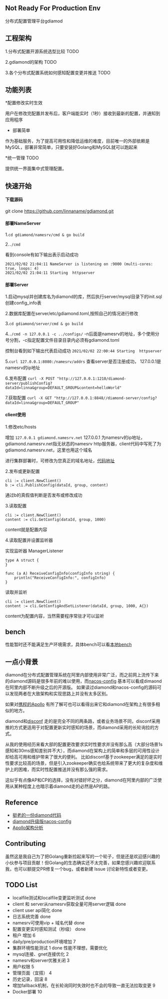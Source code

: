 
## Not Ready For Production Env ##
分布式配置管理平台gdiamod

## 工程架构 ##
1.分布式配置开源系统选型比较 TODO

2.gdiamond的架构 TODO

3.各个分布式配置系统如何感知配置变更并推送 TODO

## 功能列表 ##
*配置修改实时生效

用户在修改完配置并发布后，客户端能实时（1秒）接收到最新的配置，并通知到应用程序

* 部署简单

作为基础服务，为了提高可用性和降低运维的难度，目前唯一的外部依赖是MySQL，部署非常简单，只要安装好Golang和MySQL就可以跑起来

*统一管理 TODO

提供统一界面集中式管理配置。

## 快速开始 ##

#### 下载源码 ####
git clone https://github.com/linnaname/gdiamond.git
</br>

#### 部署NameServer ####
1.`cd gdiamond/namesrv/cmd & go build`

2.`./cmd`

看到console有如下输出表示启动成功
``` 
2021/02/02 21:04:11 NameServer is listening on :9000 (multi-cores: true, loops: 4)
2021/02/02 21:04:11 Starting  httpserver
```

#### 部署Server ####

1.启动mysql并创建库名为diamond的库，然后执行server/mysql目录下的init.sql创建config_info表

2.数据库配置在server/etc/gdiamond.toml,按照自己的情况进行修改

3.`cd gdiamond/server/cmd & go build`

4.`./cmd -n 127.0.0.1 -c ../configs/` -n后面是namesrv的地址，多个使用分号分割，-c指定配置文件目录目录内必须有gdiamond.toml

控制台看到如下输出代表启动成功
```2021/02/02 22:00:44 Starting  httpserver```

5.`curl 127.0.0.1:8080:/namesrv/addrs`  查看server是否注册成功， 127.0.0.1是namesrv的ip地址

6.发布配置 `curl -X POST "http://127.0.0.1:1210/diamond-server/publishConfig?dataId=linna&group=DEFAULT_GROUP&content=helloWorld"`

7.获取配置 `curl -X GET "http://127.0.0.1:8848//diamond-server/config?dataId=linna&group=DEFAULT_GROUP"`

#### client使用 ####

1.修改etc/hosts

增加 `127.0.0.1 gdiamond.namesrv.net`
127.0.0.1 为namesrv的ip地址，gdiamond.namesrv.net指无状态的namesrv http服务器，client代码中写死了为gdiamond.namesrv.net，这里也用这个域名

进行集群部署时，可修改为您真正的域名地址，[代码地址](https://github.com/linnaname/gdiamond/blob/master/client/internal/processor/serveraddress.go)

2.发布或更新配置
```golang
cli := client.NewClient()
b := cli.PublishConfig(dataId, group, content)
```
通过b的真假值判断是否发布或修改成功

3.读取配置
```golang
cli := client.NewClient()
content := cli.GetConfig(dataId, group, 1000)
```
content就是配置内容

4.读取配置并设置监听器

实现监听器 ManagerListener
```golang
type A struct {
}

func (a A) ReceiveConfigInfo(configInfo string) {
	println("ReceiveConfigInfo:", configInfo)
}
```

读取并监听
```golang
cli := client.NewClient()
content := cli.GetConfigAndSetListener(dataId, group, 1000, A{})
```
content为配置内容，当然需要程序常驻才可以监听


## bench ##
性能暂时还不能满足生产环境需求，具体bench可以看[本地bench](https://gdiamond.yuque.com/staff-xkx7zo/twhd01/wltq22)

## 一点小背景 ##

diamond在分布式配置管理系统在阿里内部使用非常广泛，而之前网上流传下来的diamond源码是很多年前的难以使用，而[nacos-config](https://nacos.io/zh-cn/index.html)
基本可以看成dimaond在阿里内部不断升级之后的开源版。 如果读过diamond和nacos-config的源码可以发现两者在大致架构和实现思路上并没有太多区别。

如果对[携程的Apollo](https://github.com/ctripcorp/apollo)
有所了解可也可以看得出来它和diamond在架构上有很多相似的地方。

diamond和[disconf](https://github.com/knightliao/disconf)
走的是完全不同的两条路，或者业务场景不同，disconf采用推的方式更适用于对配置更新实时感知的场景，而diamond采用的长轮询拉的方式。

从我的使用经历来看大部的配置更改要求实时性要求并没有那么高（大部分场景1s感知和30ms感知差别并不大），而diamond在架构上的简单和多层的可用性设计却给高可用和维护带来了很大的便利。
比如disconf基于zookeeper满足的是实时性要求比较高的场景，但是引入zookeeper确实也给系统带来了更大的复杂度和维护上的困难，而实时性配置推送并没有那么强的需求。

这似乎有点像AP和CP的选择，没有对错好坏之分，diamond在阿里内部的广泛使用从某种程度上也暗示着diamond走的必然是AP的路。


## Reference ##
* [挺老的一份diamond代码](https://github.com/takeseem/diamond)
* [diamond升级版nacos-config](https://nacos.io/en-us/)
* [Apollo架构分析](https://mp.weixin.qq.com/s/-hUaQPzfsl9Lm3IqQW3VDQ)


## Contributing ##
虽然这是我自己为了把Golang重新捡起来写的一个轮子，但是还是欢迎感兴趣的小伙参与项目贡献！但Golang的生态确实还不太完善，如果您感兴趣欢迎联系我，也可以额提交PR修复一个bug，或者新建 Issue 讨论新特性或者变更。

## TODO List ##
* localfile测试和localfile变更监听测试  done
* client 和 server从namesrv获取全量可用server逻辑  done
* client user api简化     done
* 日志系统完善 done
* namesrv可使用vip + 域名代替 done
* 配置变更实时感知测试（秒级） done
* 租户 增加 6
* daily/pre/production环境增加 7
* 集群环境性能测试  1 done 性能不理想，需要优化
* mysql连接、gnet连接优化  2
* namesrv和server优雅关闭 3
* 用户权限 5
* 管理页面（宜搭） 4
* 历史记录，回滚  8
* 增加fallback机制，在长轮询同时失效时也不会的导致一直无法拉取变更 9
* Docker部署 10